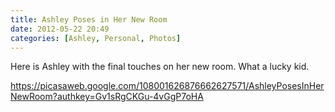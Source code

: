 ```yaml
---
title: Ashley Poses in Her New Room
date: 2012-05-22 20:49
categories: [Ashley, Personal, Photos]
---
```

Here is Ashley with the final touches on her new room. What a lucky kid.

<a href="https://picasaweb.google.com/108001626876662627571/AshleyPosesInHerNewRoom?authkey=Gv1sRgCKGu-4vGgP7oHA">https://picasaweb.google.com/108001626876662627571/AshleyPosesInHerNewRoom?authkey=Gv1sRgCKGu-4vGgP7oHA</a>
